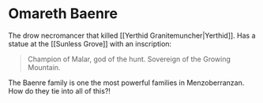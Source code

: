 # Omareth Baenre

The drow necromancer that killed [[Yerthid Granitemuncher|Yerthid]]. Has a statue at the [[Sunless Grove]] with an inscription:

> Champion of Malar, god of the hunt. Sovereign of the Growing Mountain.

The Baenre family is one the most powerful families in Menzoberranzan. How do they tie into all of this?! 